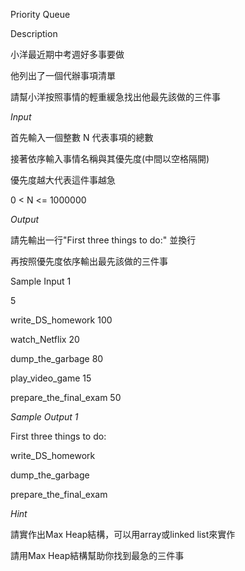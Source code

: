 Priority Queue

Description

小洋最近期中考週好多事要做

他列出了一個代辦事項清單

請幫小洋按照事情的輕重緩急找出他最先該做的三件事


*Input*

首先輸入一個整數 N 代表事項的總數

接著依序輸入事情名稱與其優先度(中間以空格隔開)

優先度越大代表這件事越急

0 < N <= 1000000


*Output*

請先輸出一行"First three things to do:" 並換行

再按照優先度依序輸出最先該做的三件事


Sample Input 1 

5

write_DS_homework 100

watch_Netflix 20

dump_the_garbage 80

play_video_game 15

prepare_the_final_exam 50

*Sample Output 1*

First three things to do:

write_DS_homework

dump_the_garbage

prepare_the_final_exam

*Hint*

請實作出Max Heap結構，可以用array或linked list來實作

請用Max Heap結構幫助你找到最急的三件事
